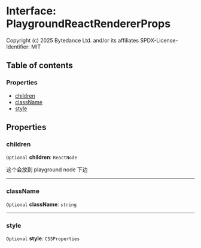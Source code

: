 # Interface: PlaygroundReactRendererProps

Copyright (c) 2025 Bytedance Ltd. and/or its affiliates
SPDX-License-Identifier: MIT

## Table of contents

### Properties

* [children](/en/auto-docs/playground-react/interfaces/PlaygroundReactRendererProps.md#children)
* [className](/en/auto-docs/playground-react/interfaces/PlaygroundReactRendererProps.md#classname)
* [style](/en/auto-docs/playground-react/interfaces/PlaygroundReactRendererProps.md#style)

## Properties

### children

`Optional` **children**: `ReactNode`

这个会放到 playground node 下边

***

### className

`Optional` **className**: `string`

***

### style

`Optional` **style**: `CSSProperties`

